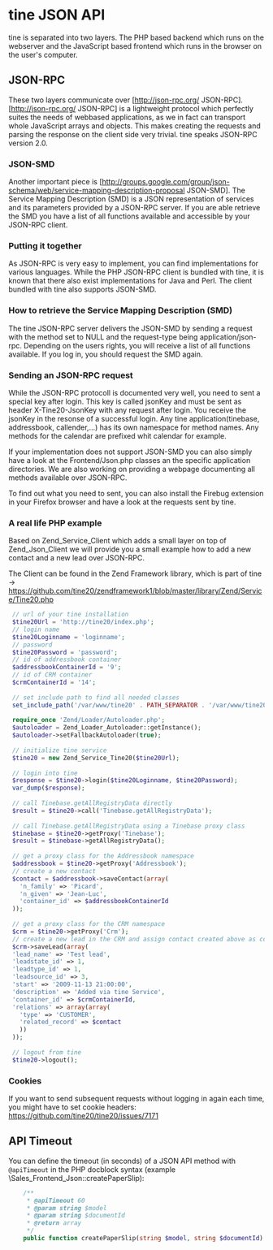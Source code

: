 # tine JSON API

tine is separated into two layers. The PHP based backend which runs on the webserver and the JavaScript based frontend which runs in the browser on the user's computer.

JSON-RPC
------

These two layers communicate over [http://json-rpc.org/ JSON-RPC].  [http://json-rpc.org/ JSON-RPC] is a lightweight protocol which perfectly suites the needs of webbased applications, as we in fact can transport whole JavaScript arrays and objects. This makes creating the requests and parsing the response on the client side very trivial.
tine speaks JSON-RPC version 2.0.

### JSON-SMD

Another important piece is [http://groups.google.com/group/json-schema/web/service-mapping-description-proposal JSON-SMD]. The Service Mapping Description (SMD) is a JSON representation of services and its parameters provided by a JSON-RPC server. If you are able retrieve the SMD you have a list of all functions available and accessible by your JSON-RPC client.

### Putting it together

As JSON-RPC is very easy to implement, you can find implementations for various languages. While the PHP JSON-RPC client is bundled with tine, it is known that there also exist implementations for Java and Perl. The client bundled with tine also supports JSON-SMD.

### How to retrieve the Service Mapping Description (SMD)

The tine JSON-RPC server delivers the JSON-SMD by sending a request with the method set to NULL and the request-type being application/json-rpc.
Depending on the users rights, you will receive a list of all functions available. If you log in, you should request the SMD again.

### Sending an JSON-RPC request

While the JSON-RPC protocoll is documented very well, you need to sent a special key after login. This key is called jsonKey and must be sent as header X-Tine20-JsonKey with any request after login. You receive the jsonKey in the resonse of a successful login.
Any tine application(tinebase, addressbook, callender,...) has its own namespace for method names. Any methods for the calendar are prefixed whit calendar for example.

If your implementation does not support JSON-SMD you can also simply have a look at the Frontend/Json.php classes an the specific application directories. We are also working on providing a webpage documenting all methods available over JSON-RPC.

To find out what you need to sent, you can also install the Firebug extension in your Firefox browser and have a look at the requests sent by tine.

### A real life PHP example

Based on Zend_Service_Client which adds a small layer on top of Zend_Json_Client we will provide you a small example how to add a new contact and a new lead over JSON-RPC.

The Client can be found in the Zend Framework library, which is part of tine -> https://github.com/tine20/zendframework1/blob/master/library/Zend/Service/Tine20.php

```php
 // url of your tine installation 
 $tine20Url = 'http://tine20/index.php';
 // login name 
 $tine20Loginname = 'loginname';
 // password
 $tine20Password = 'password';
 // id of addressbook container
 $addressbookContainerId = '9';
 // id of CRM container
 $crmContainerId = '14';
 
 // set include path to find all needed classes
 set_include_path('/var/www/tine20' . PATH_SEPARATOR . '/var/www/tine20/library' .   PATH_SEPARATOR . get_include_path());
 
 require_once 'Zend/Loader/Autoloader.php';
 $autoloader = Zend_Loader_Autoloader::getInstance();
 $autoloader->setFallbackAutoloader(true);
 
 // initialize tine service
 $tine20 = new Zend_Service_Tine20($tine20Url);
 
 // login into tine
 $response = $tine20->login($tine20Loginname, $tine20Password);
 var_dump($response);
 
 // call Tinebase.getAllRegistryData directly
 $result = $tine20->call('Tinebase.getAllRegistryData');
 
 // call Tinebase.getAllRegistryData using a Tinebase proxy class
 $tinebase = $tine20->getProxy('Tinebase');
 $result = $tinebase->getAllRegistryData();
 
 // get a proxy class for the Addressbook namespace
 $addressbook = $tine20->getProxy('Addressbook');
 // create a new contact
 $contact = $addressbook->saveContact(array(
   'n_family' => 'Picard',
   'n_given' => 'Jean-Luc',
   'container_id' => $addressbookContainerId
 ));
 
 // get a proxy class for the CRM namespace
 $crm = $tine20->getProxy('Crm');
 // create a new lead in the CRM and assign contact created above as costumer
 $crm->saveLead(array(
 'lead_name' => 'Test lead',
 'leadstate_id' => 1,
 'leadtype_id' => 1,
 'leadsource_id' => 3,
 'start' => '2009-11-13 21:00:00',
 'description' => 'Added via tine Service',
 'container_id' => $crmContainerId,
 'relations' => array(array(
   'type' => 'CUSTOMER',
   'related_record' => $contact
   ))
 ));
 
 // logout from tine 
 $tine20->logout();
```

### Cookies

If you want to send subsequent requests without logging in again each time, you might have to set cookie headers: https://github.com/tine20/tine20/issues/7171

API Timeout
------

You can define the timeout (in seconds) of a JSON API method with `@apiTimeout` in the PHP docblock syntax (example \Sales_Frontend_Json::createPaperSlip):

~~~ php
    /**
     * @apiTimeout 60
     * @param string $model
     * @param string $documentId
     * @return array
     */
    public function createPaperSlip(string $model, string $documentId): array
~~~
